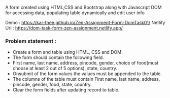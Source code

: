 A form created using HTML,CSS and Bootstrap along with Javascript DOM for accessing data, populating table dynamically and edit user info

Demo : https://kar-thee.github.io/Zen-Assignment-Form-DomTask01/
Netlify Url : https://dom-task-form-zen-assignment.netlify.app/

<h3>Problem statement :</h3>
<ul>
<li>Create a form and table using HTML, CSS and DOM.</li>
<li>The form should contain the following field. </li>
<li>First name, last name, address, pincode, gender, choice of food(must choose at least 2 out of 5 options), state, country.</li>
<li>Onsubmit of the form values the values must be appended to the table.</li>
<li>The columns of the table must contain First name, last name, address, pincode, gender, food, state, country. </li>
<li>Clear the form fields after updating record to table.</li>
</ul>
